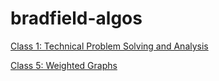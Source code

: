 # bradfield-algos

[Class 1: Technical Problem Solving and Analysis](techProbSolvingAndAnalysis)

[Class 5: Weighted Graphs](weightedGraphs)
